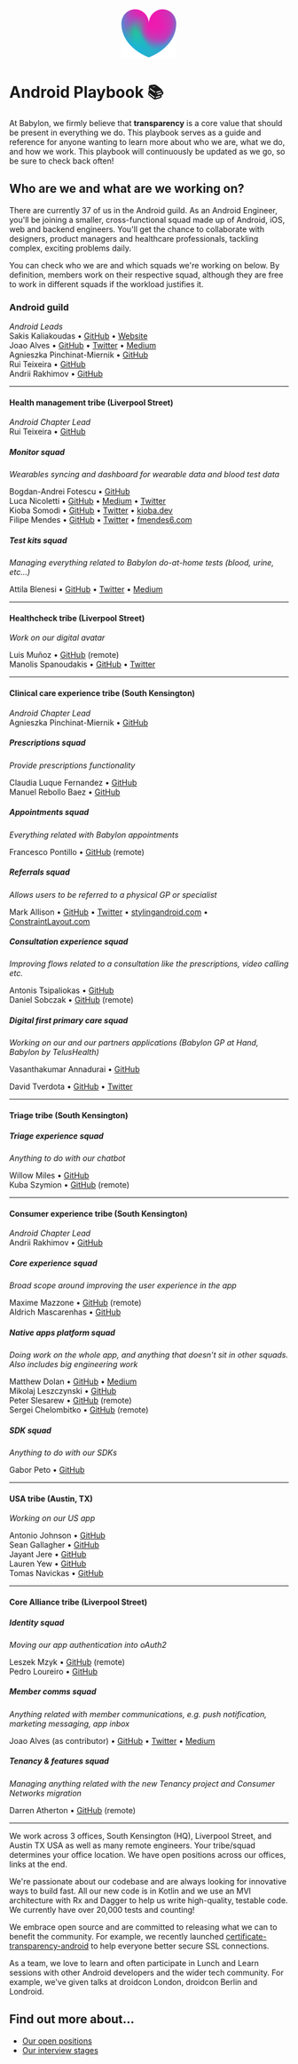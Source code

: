 <p align="center">
<img src="logo.png">
</p>


Android Playbook 📚
==================================

At Babylon, we firmly believe that **transparency** is a core value that should
be present in everything we do. This playbook serves as a guide and reference
for anyone wanting to learn more about who we are, what we do, and how we work.
This playbook will continuously be updated as we go, so be sure to check back
often!

## Who are we and what are we working on?

There are currently 37 of us in the Android guild. As an Android Engineer,
you'll be joining a smaller, cross-functional squad made up of Android, iOS,
web and backend engineers. You'll get the chance to collaborate with designers,
product managers and healthcare professionals, tackling complex, exciting
problems daily.

You can check who we are and which squads we're working on below. By definition,
members work on their respective squad, although they are free to work in
different squads if the workload justifies it.

### Android guild

*Android Leads*  
Sakis Kaliakoudas • [GitHub](https://github.com/athkalia) • [Website](http://www.sakiskaliakoudas.com)  
Joao Alves • [GitHub](https://github.com/jcmsalves) • [Twitter](https://twitter.com/jcmsalves) • [Medium](https://medium.com/@jcmsalves)  
Agnieszka Pinchinat-Miernik • [GitHub](https://github.com/alpm)  
Rui Teixeira  • [GitHub](https://github.com/takecare)  
Andrii Rakhimov  • [GitHub](https://github.com/ar-g)  

---

#### Health management tribe (Liverpool Street)

*Android Chapter Lead*  
Rui Teixeira  • [GitHub](https://github.com/takecare) 

##### Monitor squad

*Wearables syncing and dashboard for wearable data and blood test data*
  
Bogdan-Andrei Fotescu • [GitHub](https://github.com/rakatan)  
Luca Nicoletti • [GitHub](https://github.com/lnicolet) • [Medium](https://medium.com/@luca.nicolett) • [Twitter](https://twitter.com/luca_nicolett)   
Kioba Somodi • [GitHub](https://github.com/kioba) • [Twitter](https://twitter.com/kiobaa) • [kioba.dev](https://kioba.dev)    
Filipe Mendes • [GitHub](https://github.com/fmendes6) • [Twitter](https://twitter.com/fmendes6) • [fmendes6.com](http://fmendes6.com)

##### Test kits squad

*Managing everything related to Babylon do-at-home tests (blood, urine, etc...)*

Attila Blenesi • [GitHub](https://github.com/ablenesi) • [Twitter](https://twitter.com/ablenessy) • [Medium](https://medium.com/@attilablnesi)

---

#### Healthcheck tribe (Liverpool Street)

*Work on our digital avatar*

Luis Muñoz • [GitHub](https://github.com/luismunyoz) (remote)   
Manolis Spanoudakis • [GitHub](https://github.com/cyfer) • [Twitter](https://twitter.com/manolosigma)  

---

#### Clinical care experience tribe (South Kensington)

*Android Chapter Lead*  
Agnieszka Pinchinat-Miernik • [GitHub](https://github.com/alpm)

##### Prescriptions squad

*Provide prescriptions functionality*

Claudia Luque Fernandez • [GitHub](https://github.com/claucookie)  
Manuel Rebollo Baez • [GitHub](https://github.com/mrebollob)

##### Appointments squad

*Everything related with Babylon appointments*

Francesco Pontillo • [GitHub](https://github.com/frapontillo) (remote)  

##### Referrals squad

*Allows users to be referred to a physical GP or specialist*

Mark Allison • [GitHub](https://github.com/StylingAndroid) • [Twitter](https://twitter.com/MarkIAllison) • [stylingandroid.com](https://blog.stylingandroid.com) • [ConstraintLayout.com](https://constraintlayout.com/)

##### Consultation experience squad

*Improving flows related to a consultation like the prescriptions, video
calling etc.*

Antonis Tsipaliokas • [GitHub](https://github.com/kokeroulis)  
Daniel Sobczak • [GitHub](https://github.com/DanielSobczak) (remote)  

##### Digital first primary care squad

*Working on our and our partners applications (Babylon GP at Hand, Babylon by TelusHealth)*

Vasanthakumar Annadurai • [GitHub](https://github.com/apvasanth03)

David Tverdota • [GitHub](https://github.com/The-Shader) • [Twitter](https://twitter.com/Spartan_Dev)

---

#### Triage tribe (South Kensington)

##### Triage experience squad

*Anything to do with our chatbot*

Willow Miles • [GitHub](https://github.com/JEKMiles)   
Kuba Szymion • [GitHub](https://github.com/kubaBabylon) (remote)  

---

#### Consumer experience tribe (South Kensington)

*Android Chapter Lead*  
Andrii Rakhimov • [GitHub](https://github.com/ar-g)

##### Core experience squad

*Broad scope around improving the user experience in the app*

Maxime Mazzone • [GitHub](https://github.com/mazzonem) (remote)    
Aldrich Mascarenhas • [GitHub](https://github.com/AldrichMascarenhas)

##### Native apps platform squad

*Doing work on the whole app, and anything that doesn’t sit in other squads.
Also includes big engineering work*

Matthew Dolan • [GitHub](https://github.com/mattmook) • [Medium](https://medium.com/@appmattus)  
Mikolaj Leszczynski • [GitHub](https://github.com/Rosomack)  
Peter Slesarew • [GitHub](https://github.com/sliskiCode) (remote)  
Sergei Chelombitko • [GitHub](https://github.com/technoir42) (remote)  

##### SDK squad

*Anything to do with our SDKs*

Gabor Peto • [GitHub](https://github.com/GaborPeto)

---

#### USA tribe (Austin, TX)

*Working on our US app*

Antonio Johnson • [GitHub](https://github.com/aj-65)  
Sean Gallagher • [GitHub](https://github.com/seangallagherbabylon)  
Jayant Jere • [GitHub](https://github.com/j-android)  
Lauren Yew • [GitHub](https://github.com/laurenyew-babylon)  
Tomas Navickas • [GitHub](https://github.com/iTomkinas)   

---

#### Core Alliance tribe (Liverpool Street)

##### Identity squad

*Moving our app authentication into oAuth2*

Leszek Mzyk • [GitHub](https://github.com/imbryk) (remote)  
Pedro Loureiro • [GitHub](https://github.com/pedroql)  

##### Member comms squad

*Anything related with member communications, e.g. push notification,
marketing messaging, app inbox*

Joao Alves (as contributor) • [GitHub](https://github.com/jcmsalves) • [Twitter](https://twitter.com/jcmsalves) • [Medium](https://medium.com/@jcmsalves)

##### Tenancy & features squad

*Managing anything related with the new Tenancy project and Consumer Networks migration*

Darren Atherton • [GitHub](https://github.com/DarrenAtherton49) (remote)

---

We work across 3 offices, South Kensington (HQ), Liverpool Street, and
Austin TX USA as well as many remote engineers. Your tribe/squad determines your
office location. We have open positions across our offices, links at the end.

We're passionate about our codebase and are always looking for innovative ways
to build fast. All our new code is in Kotlin and we use an MVI architecture with
Rx and Dagger to help us write high-quality, testable code. We currently have
over 20,000 tests and counting!

We embrace open source and are committed to releasing what we can to benefit the
community. For example, we recently launched
[certificate-transparency-android](https://github.com/babylonhealth/certificate-transparency-android/)
to help everyone better secure SSL connections.

As a team, we love to learn and often participate in Lunch and Learn sessions
with other Android developers and the wider tech community. For example, we've
given talks at droidcon London, droidcon Berlin and Londroid.

## Find out more about...

- [Our open positions](/recruitment/positions/open_positions.md)
- [Our interview stages](/recruitment/interview_stages.md)
